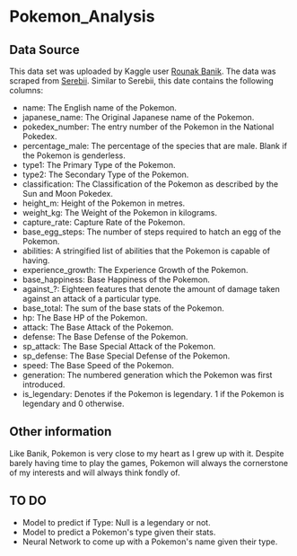 # Pokemon_Analysis

## Data Source

This data set was uploaded by Kaggle user [Rounak Banik](https://www.kaggle.com/rounakbanik). The data was scraped from [Serebii](https://serebii.net). Similar to Serebii, this date contains the following columns:

* name: The English name of the Pokemon.
* japanese_name: The Original Japanese name of the Pokemon.
* pokedex_number: The entry number of the Pokemon in the National Pokedex.
* percentage_male: The percentage of the species that are male. Blank if the Pokemon is genderless.
* type1: The Primary Type of the Pokemon.
* type2: The Secondary Type of the Pokemon.
* classification: The Classification of the Pokemon as described by the Sun and Moon Pokedex.
* height_m: Height of the Pokemon in metres.
* weight_kg: The Weight of the Pokemon in kilograms.
* capture_rate: Capture Rate of the Pokemon.
* base_egg_steps: The number of steps required to hatch an egg of the Pokemon.
* abilities: A stringified list of abilities that the Pokemon is capable of having.
* experience_growth: The Experience Growth of the Pokemon.
* base_happiness: Base Happiness of the Pokemon.
* against_?: Eighteen features that denote the amount of damage taken against an attack of a particular type.
* base_total: The sum of the base stats of the Pokemon.
* hp: The Base HP of the Pokemon.
* attack: The Base Attack of the Pokemon.
* defense: The Base Defense of the Pokemon.
* sp_attack: The Base Special Attack of the Pokemon.
* sp_defense: The Base Special Defense of the Pokemon.
* speed: The Base Speed of the Pokemon.
* generation: The numbered generation which the Pokemon was first introduced.
* is_legendary: Denotes if the Pokemon is legendary. 1 if the Pokemon is legendary and 0 otherwise.

## Other information

Like Banik, Pokemon is very close to my heart as I grew up with it. Despite barely having time to play the games, Pokemon will always the cornerstone of my interests and will always think fondly of. 

## TO DO

* Model to predict if Type: Null is a legendary or not.
* Model to predict a Pokemon's type given their stats.
* Neural Network to come up with a Pokemon's name given their type.
